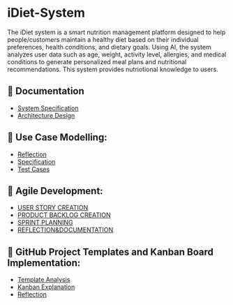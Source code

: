 # iDiet-System
The iDiet system is a smart nutrition management platform designed to help people/customers maintain a healthy diet based on their individual preferences, health conditions, and dietary goals. Using AI, the system analyzes user data such as age, weight, activity level, allergies, and medical conditions to generate personalized meal plans and nutritional recommendations.
This system provides nutriotional knowledge to users.



## 📄 Documentation
- [System Specification](SPECIFICATION.md)
- [Architecture Design](ARCHITECTURE.md)

## 📄 Use Case Modelling:
- [Reflection](REFLECTION.md)
- [Specification](Specification.md)
- [Test Cases](TEST-CASES.md)

## 📄 Agile Development:
- [USER STORY CREATION](USER-STORY-CREATION.md)
- [PRODUCT BACKLOG CREATION](PRODUCT-BACKLOG-CREATION.md)
- [SPRINT PLANNING](SPRINT-PLANNING.md)
- [REFLECTION&DOCUMENTATION](REFLECTION&DOCUMEMTATION.md)

## 📄 GitHub Project Templates and Kanban Board Implementation:
- [Template Analysis](template_analysis.md)
- [Kanban Explanation](kanban_explanation.md)
- [Reflection](reflection.md)
